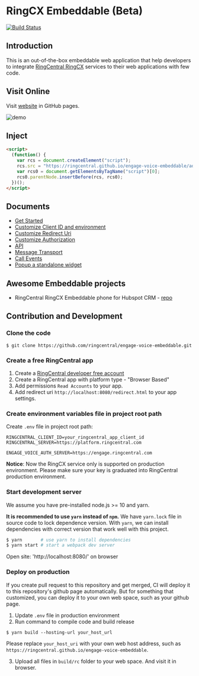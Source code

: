 # RingCX Embeddable (Beta)

[![Build Status](https://github.com/ringcentral/engage-voice-embeddable/actions/workflows/deploy.yml/badge.svg?branch=master)](https://github.com/ringcentral/engage-voice-embeddable/actions)

## Introduction

This is an out-of-the-box embeddable web application that help developers to integrate [RingCentral RingCX](https://www.ringcentral.com/ringcx.html) services to their web applications with few code.

## Visit Online

Visit [website](https://ringcentral.github.io/engage-voice-embeddable/) in GitHub pages.

![demo](https://user-images.githubusercontent.com/7036536/133401087-2e60c93c-c9dc-48d1-9f24-f8419c5618ca.png)

## Inject

```html
<script>
  (function() {
    var rcs = document.createElement("script");
    rcs.src = "https://ringcentral.github.io/engage-voice-embeddable/adapter.js";
    var rcs0 = document.getElementsByTagName("script")[0];
    rcs0.parentNode.insertBefore(rcs, rcs0);
  })();
</script>
```

## Documents

* [Get Started](docs/get-started.md)
* [Customize Client ID and environment](docs/customize-client-id.md)
* [Customize Redirect Uri](docs/customize-redirect-uri.md)
* [Customize Authorization](docs/customize-authorization.md)
* [API](docs/api.md)
* [Message Transport](docs/message-transport.md)
* [Call Events](docs/call-events.md)
* [Popup a standalone widget](docs/popup-window.md)

## Awesome Embeddable projects

* RingCentral RingCX Embeddable phone for Hubspot CRM - [repo](https://github.com/ringcentral/hubspot-embeddable-engage-phone)

## Contribution and Development

### Clone the code

```
$ git clone https://github.com/ringcentral/engage-voice-embeddable.git
```

### Create a free RingCentral app

1. Create a [RingCentral developer free account](https://developer.ringcentral.com)
2. Create a RingCentral app with platform type - "Browser Based"
3. Add permissions `Read Accounts` to your app.
4. Add redirect uri `http://localhost:8080/redirect.html` to your app settings.

### Create environment variables file in project root path

Create `.env` file in project root path:

```
RINGCENTRAL_CLIENT_ID=your_ringcentral_app_client_id
RINGCENTRAL_SERVER=https://platform.ringcentral.com

ENGAGE_VOICE_AUTH_SERVER=https://engage.ringcentral.com
```
**Notice**: Now the RingCX service only is supported on production environment. Please make sure your key is graduated into RingCentral production environment.

### Start development server

We assume you have pre-installed node.js >= 10 and yarn. 

**It is recommended to use `yarn` instead of `npm`.** We have `yarn.lock` file in source code to lock dependence version. With `yarn`, we can install dependencies with correct version that work well with this project.

```bash
$ yarn       # use yarn to install dependencies
$ yarn start # start a webpack dev server
```

Open site: 'http://localhost:8080/' on browser

### Deploy on production

If you create pull request to this repository and get merged, CI will deploy it to this repository's github page automatically. But for something that customized, you can deploy it to your own web space, such as your github page.

1. Update `.env` file in production environment
2. Run command to compile code and build release

```
$ yarn build --hosting-url your_host_url
```

Please replace `your_host_uri` with your own web host address, such as `https://ringcentral.github.io/engage-voice-embeddable`.

3. Upload all files in `build/rc` folder to your web space. And visit it in browser.
